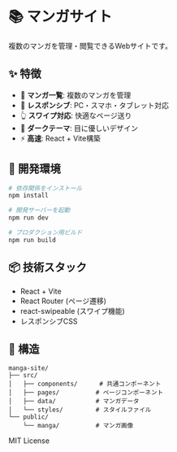 # 📚 マンガサイト

複数のマンガを管理・閲覧できるWebサイトです。

## ✨ 特徴

- 📖 **マンガ一覧**: 複数のマンガを管理
- 📱 **レスポンシブ**: PC・スマホ・タブレット対応
- 👆 **スワイプ対応**: 快適なページ送り
- 🌙 **ダークテーマ**: 目に優しいデザイン
- ⚡ **高速**: React + Vite構築

## 🚀 開発環境

```bash
# 依存関係をインストール
npm install

# 開発サーバーを起動
npm run dev

# プロダクション用ビルド
npm run build
```

## 📦 技術スタック

- React + Vite
- React Router (ページ遷移)
- react-swipeable (スワイプ機能)
- レスポンシブCSS

## 📁 構造

```
manga-site/
├── src/
│   ├── components/      # 共通コンポーネント
│   ├── pages/          # ページコンポーネント
│   ├── data/           # マンガデータ
│   └── styles/         # スタイルファイル
└── public/
    └── manga/          # マンガ画像
```

MIT License
